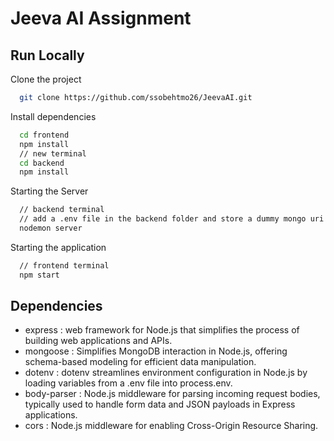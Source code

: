 # Jeeva AI Assignment

## Run Locally

Clone the project

```bash
  git clone https://github.com/ssobehtmo26/JeevaAI.git
```

Install dependencies

```bash
  cd frontend
  npm install
  // new terminal
  cd backend
  npm install
```

Starting the Server

```bash
  // backend terminal
  // add a .env file in the backend folder and store a dummy mongo uri by the variable name 'URI'
  nodemon server
```

Starting the application

```bash
  // frontend terminal
  npm start
```
## Dependencies

- express : web framework for Node.js that simplifies the process of building web applications and APIs.
- mongoose : Simplifies MongoDB interaction in Node.js, offering schema-based modeling for efficient data manipulation.
- dotenv : dotenv streamlines environment configuration in Node.js by loading variables from a .env file into process.env.
- body-parser : Node.js middleware for parsing incoming request bodies, typically used to handle form data and JSON payloads in Express applications.
- cors : Node.js middleware for enabling Cross-Origin Resource Sharing.
